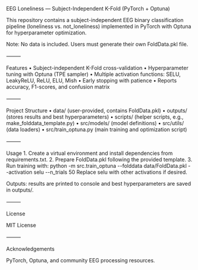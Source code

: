 EEG Loneliness — Subject-Independent K-Fold (PyTorch + Optuna)

This repository contains a subject-independent EEG binary classification pipeline (loneliness vs. not_loneliness) implemented in PyTorch with Optuna for hyperparameter optimization.

Note: No data is included. Users must generate their own FoldData.pkl file.

⸻

Features
	•	Subject-independent K-Fold cross-validation
	•	Hyperparameter tuning with Optuna (TPE sampler)
	•	Multiple activation functions: SELU, LeakyReLU, ReLU, ELU, Mish
	•	Early stopping with patience
	•	Reports accuracy, F1-scores, and confusion matrix

⸻

Project Structure
	•	data/ (user-provided, contains FoldData.pkl)
	•	outputs/ (stores results and best hyperparameters)
	•	scripts/ (helper scripts, e.g., make_folddata_template.py)
	•	src/models/ (model definitions)
	•	src/utils/ (data loaders)
	•	src/train_optuna.py (main training and optimization script)

⸻

Usage
	1.	Create a virtual environment and install dependencies from requirements.txt.
	2.	Prepare FoldData.pkl following the provided template.
	3.	Run training with:
python -m src.train_optuna --folddata data/FoldData.pkl --activation selu --n_trials 50
Replace selu with other activations if desired.

Outputs: results are printed to console and best hyperparameters are saved in outputs/.

⸻

License

MIT License

⸻

Acknowledgements

PyTorch, Optuna, and community EEG processing resources.
